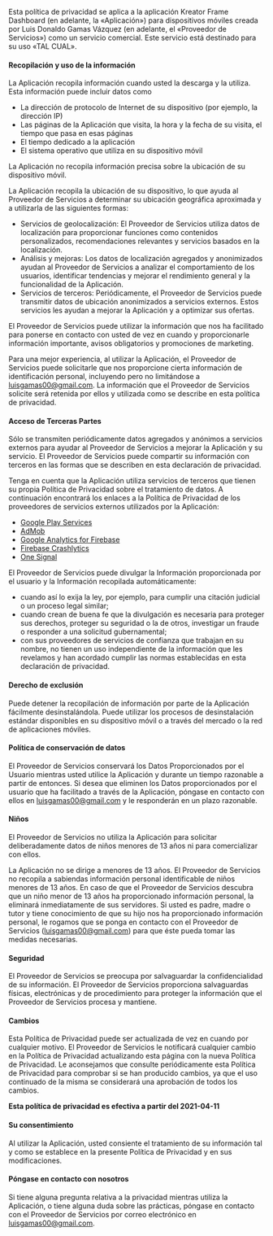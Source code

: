 Esta política de privacidad se aplica a la aplicación Kreator Frame Dashboard (en adelante, la «Aplicación») para dispositivos móviles creada por Luis Donaldo Gamas Vázquez (en adelante, el «Proveedor de Servicios») como un servicio comercial. Este servicio está destinado para su uso «TAL CUAL».

#### Recopilación y uso de la información

La Aplicación recopila información cuando usted la descarga y la utiliza. Esta información puede incluir datos como

*   La dirección de protocolo de Internet de su dispositivo (por ejemplo, la dirección IP)
*   Las páginas de la Aplicación que visita, la hora y la fecha de su visita, el tiempo que pasa en esas páginas
*   El tiempo dedicado a la aplicación
*   El sistema operativo que utiliza en su dispositivo móvil

La Aplicación no recopila información precisa sobre la ubicación de su dispositivo móvil.

La Aplicación recopila la ubicación de su dispositivo, lo que ayuda al Proveedor de Servicios a determinar su ubicación geográfica aproximada y a utilizarla de las siguientes formas:

*   Servicios de geolocalización: El Proveedor de Servicios utiliza datos de localización para proporcionar funciones como contenidos personalizados, recomendaciones relevantes y servicios basados en la localización.
*   Análisis y mejoras: Los datos de localización agregados y anonimizados ayudan al Proveedor de Servicios a analizar el comportamiento de los usuarios, identificar tendencias y mejorar el rendimiento general y la funcionalidad de la Aplicación.
*   Servicios de terceros: Periódicamente, el Proveedor de Servicios puede transmitir datos de ubicación anonimizados a servicios externos. Estos servicios les ayudan a mejorar la Aplicación y a optimizar sus ofertas.

El Proveedor de Servicios puede utilizar la información que nos ha facilitado para ponerse en contacto con usted de vez en cuando y proporcionarle información importante, avisos obligatorios y promociones de marketing.

Para una mejor experiencia, al utilizar la Aplicación, el Proveedor de Servicios puede solicitarle que nos proporcione cierta información de identificación personal, incluyendo pero no limitándose a luisgamas00@gmail.com. La información que el Proveedor de Servicios solicite será retenida por ellos y utilizada como se describe en esta política de privacidad.

#### Acceso de Terceras Partes

Sólo se transmiten periódicamente datos agregados y anónimos a servicios externos para ayudar al Proveedor de Servicios a mejorar la Aplicación y su servicio. El Proveedor de Servicios puede compartir su información con terceros en las formas que se describen en esta declaración de privacidad.

Tenga en cuenta que la Aplicación utiliza servicios de terceros que tienen su propia Política de Privacidad sobre el tratamiento de datos. A continuación encontrará los enlaces a la Política de Privacidad de los proveedores de servicios externos utilizados por la Aplicación:

*   [Google Play Services](https://www.google.com/policies/privacy/)
*   [AdMob](https://support.google.com/admob/answer/6128543?hl=en)
*   [Google Analytics for Firebase](https://firebase.google.com/support/privacy)
*   [Firebase Crashlytics](https://firebase.google.com/support/privacy/)
*   [One Signal](https://onesignal.com/privacy_policy)

El Proveedor de Servicios puede divulgar la Información proporcionada por el usuario y la Información recopilada automáticamente:

*   cuando así lo exija la ley, por ejemplo, para cumplir una citación judicial o un proceso legal similar;
*   cuando crean de buena fe que la divulgación es necesaria para proteger sus derechos, proteger su seguridad o la de otros, investigar un fraude o responder a una solicitud gubernamental;
*   con sus proveedores de servicios de confianza que trabajan en su nombre, no tienen un uso independiente de la información que les revelamos y han acordado cumplir las normas establecidas en esta declaración de privacidad.

#### Derecho de exclusión

Puede detener la recopilación de información por parte de la Aplicación fácilmente desinstalándola. Puede utilizar los procesos de desinstalación estándar disponibles en su dispositivo móvil o a través del mercado o la red de aplicaciones móviles.

#### Política de conservación de datos

El Proveedor de Servicios conservará los Datos Proporcionados por el Usuario mientras usted utilice la Aplicación y durante un tiempo razonable a partir de entonces. Si desea que eliminen los Datos proporcionados por el usuario que ha facilitado a través de la Aplicación, póngase en contacto con ellos en luisgamas00@gmail.com y le responderán en un plazo razonable.

#### Niños

El Proveedor de Servicios no utiliza la Aplicación para solicitar deliberadamente datos de niños menores de 13 años ni para comercializar con ellos.

La Aplicación no se dirige a menores de 13 años. El Proveedor de Servicios no recopila a sabiendas información personal identificable de niños menores de 13 años. En caso de que el Proveedor de Servicios descubra que un niño menor de 13 años ha proporcionado información personal, la eliminará inmediatamente de sus servidores. Si usted es padre, madre o tutor y tiene conocimiento de que su hijo nos ha proporcionado información personal, le rogamos que se ponga en contacto con el Proveedor de Servicios (luisgamas00@gmail.com) para que éste pueda tomar las medidas necesarias.

#### Seguridad

El Proveedor de Servicios se preocupa por salvaguardar la confidencialidad de su información. El Proveedor de Servicios proporciona salvaguardas físicas, electrónicas y de procedimiento para proteger la información que el Proveedor de Servicios procesa y mantiene.

#### Cambios

Esta Política de Privacidad puede ser actualizada de vez en cuando por cualquier motivo. El Proveedor de Servicios le notificará cualquier cambio en la Política de Privacidad actualizando esta página con la nueva Política de Privacidad. Le aconsejamos que consulte periódicamente esta Política de Privacidad para comprobar si se han producido cambios, ya que el uso continuado de la misma se considerará una aprobación de todos los cambios.

**Esta política de privacidad es efectiva a partir del 2021-04-11**

#### Su consentimiento

Al utilizar la Aplicación, usted consiente el tratamiento de su información tal y como se establece en la presente Política de Privacidad y en sus modificaciones.

#### Póngase en contacto con nosotros

Si tiene alguna pregunta relativa a la privacidad mientras utiliza la Aplicación, o tiene alguna duda sobre las prácticas, póngase en contacto con el Proveedor de Servicios por correo electrónico en luisgamas00@gmail.com.


